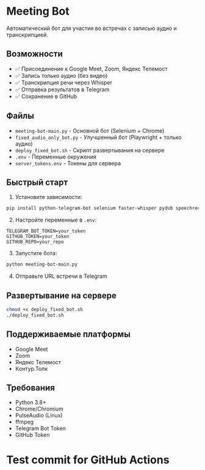 # Meeting Bot

Автоматический бот для участия во встречах с записью аудио и транскрипцией.

## Возможности

- ✅ Присоединение к Google Meet, Zoom, Яндекс Телемост
- ✅ Запись только аудио (без видео)
- ✅ Транскрипция речи через Whisper
- ✅ Отправка результатов в Telegram
- ✅ Сохранение в GitHub

## Файлы

- `meeting-bot-main.py` - Основной бот (Selenium + Chrome)
- `fixed_audio_only_bot.py` - Улучшенный бот (Playwright + только аудио)
- `deploy_fixed_bot.sh` - Скрипт развертывания на сервере
- `.env` - Переменные окружения
- `server_tokens.env` - Токены для сервера

## Быстрый старт

1. Установите зависимости:
```bash
pip install python-telegram-bot selenium faster-whisper pydub speechrecognition
```

2. Настройте переменные в `.env`:
```
TELEGRAM_BOT_TOKEN=your_token
GITHUB_TOKEN=your_token
GITHUB_REPO=your_repo
```

3. Запустите бота:
```bash
python meeting-bot-main.py
```

4. Отправьте URL встречи в Telegram

## Развертывание на сервере

```bash
chmod +x deploy_fixed_bot.sh
./deploy_fixed_bot.sh
```

## Поддерживаемые платформы

- Google Meet
- Zoom
- Яндекс Телемост
- Контур.Толк

## Требования

- Python 3.8+
- Chrome/Chromium
- PulseAudio (Linux)
- ffmpeg
- Telegram Bot Token
- GitHub Token
# Test commit for GitHub Actions
